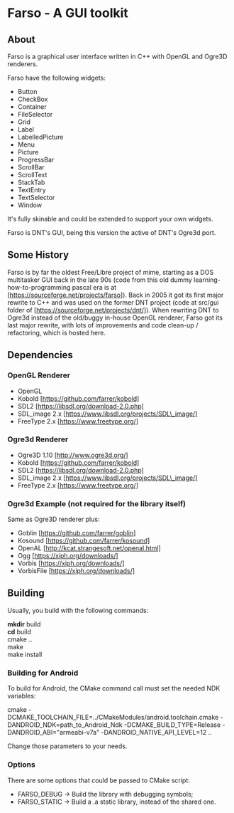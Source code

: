 # Farso - A GUI toolkit

## About
Farso is a graphical user interface written in C++ with OpenGL and Ogre3D 
renderers.

Farso have the following widgets:  

 * Button
 * CheckBox
 * Container
 * FileSelector
 * Grid
 * Label
 * LabelledPicture
 * Menu
 * Picture
 * ProgressBar
 * ScrollBar
 * ScrollText
 * StackTab
 * TextEntry
 * TextSelector
 * Window

It's fully skinable and could be extended to support your own widgets.

Farso is DNT's GUI, being this version the active of DNT's Ogre3d port.

## Some History

Farso is by far the oldest Free/Libre project of mime, starting as a DOS
multitasker GUI back in the late 90s (code from this old dummy
learning-how-to-programming pascal era is at
[https://sourceforge.net/projects/farso]). Back in 2005 it got its first major
rewrite to C++ and was used on the former DNT project (code at src/gui folder
of [https://sourceforge.net/projects/dnt/]). When rewriting DNT to Ogre3d
instead of the old/buggy in-house OpenGL renderer, Farso got its last major
rewrite, with lots of improvements and code clean-up / refactoring, which is
hosted here.

## Dependencies

### OpenGL Renderer

 * OpenGL
 * Kobold [https://github.com/farrer/kobold]
 * SDL2 [https://libsdl.org/download-2.0.php]
 * SDL\_image 2.x [https://www.libsdl.org/projects/SDL\_image/]
 * FreeType 2.x [https://www.freetype.org/]

### Ogre3d Renderer

 * Ogre3D 1.10 [http://www.ogre3d.org/]
 * Kobold [https://github.com/farrer/kobold]
 * SDL2 [https://libsdl.org/download-2.0.php]
 * SDL\_image 2.x [https://www.libsdl.org/projects/SDL\_image/]
 * FreeType 2.x [https://www.freetype.org/]

### Ogre3d Example (not required for the library itself)
 Same as Ogre3D renderer plus:

 * Goblin [https://github.com/farrer/goblin]
 * Kosound [https://github.com/farrer/kosound]
 * OpenAL [http://kcat.strangesoft.net/openal.html]
 * Ogg [https://xiph.org/downloads/]
 * Vorbis [https://xiph.org/downloads/]
 * VorbisFile [https://xiph.org/downloads/]

## Building

Usually, you build with the following commands:

**mkdir** build  
**cd** build  
cmake ..  
make  
make install

### Building for Android

To build for Android, the CMake command call must set the needed NDK variables:

cmake -DCMAKE\_TOOLCHAIN\_FILE=../CMakeModules/android.toolchain.cmake -DANDROID\_NDK=path\_to\_Android\_Ndk -DCMAKE\_BUILD\_TYPE=Release -DANDROID\_ABI="armeabi-v7a" -DANDROID\_NATIVE\_API\_LEVEL=12 ..

Change those parameters to your needs.


### Options

There are some options that could be passed to CMake script:

 * FARSO\_DEBUG -> Build the library with debugging symbols;
 * FARSO\_STATIC -> Build a .a static library, instead of the shared one.


